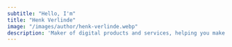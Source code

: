 ```yaml
---
subtitle: "Hello, I'm"
title: "Henk Verlinde"
image: "/images/author/henk-verlinde.webp"
description: 'Maker of digital products and services, helping you make your digital business great. Working remotely full-time. <a class="text-dark" href="/about">More about me<i><svg xmlns="http://www.w3.org/2000/svg" class="icon icon-tabler icon-tabler-arrow-up-right" width="20" height="20" viewBox="0 0 24 24" stroke-width="2" stroke="currentColor" fill="none" stroke-linecap="round" stroke-linejoin="round"><path stroke="none" d="M0 0h24v24H0z" fill="none"></path><line x1="17" y1="7" x2="7" y2="17"></line><polyline points="8 7 17 7 17 16"></polyline></svg></i></a>'
---
```

